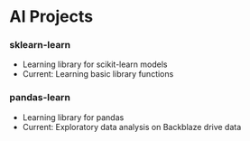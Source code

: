 # AI Projects

### sklearn-learn
- Learning library for scikit-learn models
- Current: Learning basic library functions

### pandas-learn
- Learning library for pandas
- Current: Exploratory data analysis on Backblaze drive data
